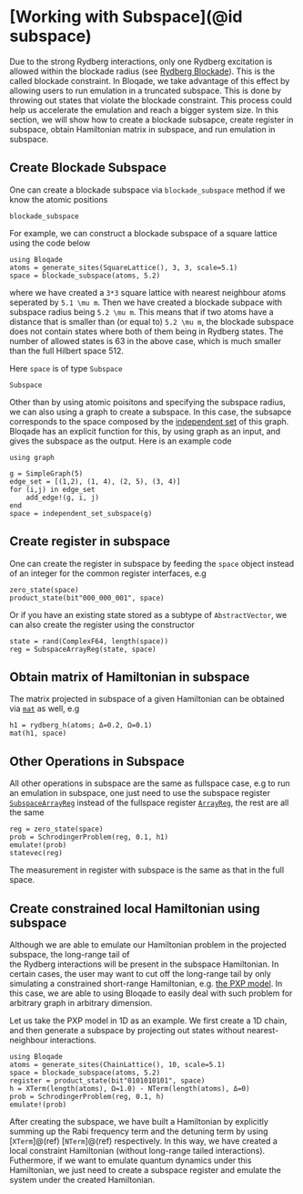 # [Working with Subspace](@id subspace)


Due to the strong Rydberg interactions, only one Rydberg excitation is allowed within the blockade radius (see [Rydberg Blockade](@ref)). This is the called blockade constraint. 
In Bloqade, we take advantage of this effect by allowing users to run emulation in a truncated subspace.  This is done by throwing out states that violate the blockade constraint. 
This process could help us accelerate the emulation and reach a bigger system size. In this section, we will show how to create a blockade subsapce, create register in subspace, 
obtain Hamiltonian matrix in subspace, and run emulation in subspace. 



## Create Blockade Subspace

One can create a blockade subspace via `blockade_subspace` method if we know the atomic positions 

```@docs
blockade_subspace
```

For example, we can construct a blockade subspace of a square lattice
using the code below

```@example subspace
using Bloqade
atoms = generate_sites(SquareLattice(), 3, 3, scale=5.1)
space = blockade_subspace(atoms, 5.2)
```
where we have created a ``3*3`` square lattice with nearest neighbour atoms seperated by ``5.1 \mu m``. Then we have created a
blockade subpace with subspace radius being ``5.2 \mu m``. This means that if two atoms have a distance that is smaller than (or equal to)
``5.2 \mu m``, the blockade subspace does not contain states where both of them being in Rydberg states. The number of allowed states 
is 63 in the above case, which is much smaller than the full Hilbert space 512. 


Here `space` is of type `Subspace`

```@docs
Subspace
```

Other than by using atomic poisitons and specifying the subspace radius, we can also using a graph to create a subspace. In this case, the subsapce 
corresponds to the space composed by the [independent set](https://en.wikipedia.org/wiki/Independent_set_(graph_theory)) of this graph. Bloqade has an explicit function for this, by using graph as 
an input, and gives the subspace as the output. Here is an example code

```@example subspace
using graph

g = SimpleGraph(5)
edge_set = [(1,2), (1, 4), (2, 5), (3, 4)]
for (i,j) in edge_set
    add_edge!(g, i, j)
end 
space = independent_set_subspace(g)
```


## Create register in subspace

One can create the register in subspace by feeding the `space` object instead of an integer for the common register interfaces, e.g

```@repl subspace
zero_state(space)
product_state(bit"000_000_001", space)
```

Or if you have an existing state stored as a subtype of `AbstractVector`, we can also create the register using
the constructor

```@repl subspace
state = rand(ComplexF64, length(space))
reg = SubspaceArrayReg(state, space)
```

## Obtain matrix of Hamiltonian in subspace

The matrix projected in subspace of a given Hamiltonian can be obtained via
[`mat`](@ref) as well, e.g

```@repl subspace
h1 = rydberg_h(atoms; Δ=0.2, Ω=0.1)
mat(h1, space)
```


## Other Operations in Subspace

All other operations in subspace are the same as fullspace
case, e.g to run an emulation in subspace, one just need to use the
subspace register [`SubspaceArrayReg`](@ref) instead of the fullspace register [`ArrayReg`](@ref), the rest are all the same

```@example subspace
reg = zero_state(space)
prob = SchrodingerProblem(reg, 0.1, h1)
emulate!(prob)
statevec(reg)
```

The measurement in register with subspace is the same as that in the full space. 


## Create constrained local Hamiltonian using subspace 

Although we are able to emulate our Hamiltonian problem in the projected subspace, the long-range tail of  
the Rydberg interactions will be present in the subspace Hamiltonian. In certain cases, the user may want to 
cut off the long-range tail by only simulating a constrained short-range Hamiltonian, e.g. [the PXP model](https://arxiv.org/abs/2011.09486). 
In this case, we are able to using Bloqade to easily deal with such problem for arbitrary graph in arbitrary dimension. 

Let us take the PXP model in 1D as an example. We first create a 1D chain, and then generate a subspace by projecting out states without nearest-neighbour interactions. 

```@example subspace
using Bloqade
atoms = generate_sites(ChainLattice(), 10, scale=5.1)
space = blockade_subspace(atoms, 5.2)
register = product_state(bit"0101010101", space)
h = XTerm(length(atoms), Ω=1.0) - NTerm(length(atoms), Δ=0) 
prob = SchrodingerProblem(reg, 0.1, h)
emulate!(prob)
```
After creating the subspace, we have built a Hamiltonian by explicitly summing up the Rabi frequency term  and the detuning term by using [`XTerm`]@(ref) [`NTerm`]@(ref) respectively. 
In this way, we have created a local constraint Hamiltonian (without long-range tailed interactions). Futhermore, if we want to emulate 
quantum dynamics under this Hamiltonian, we just need to create a subspace register and emulate the system under the created Hamiltonian. 


